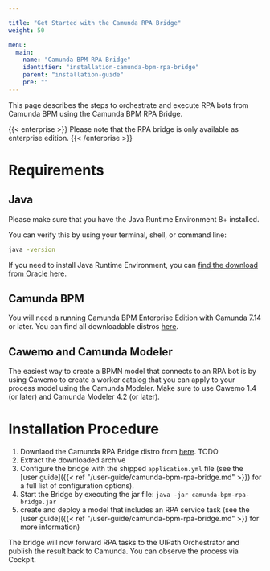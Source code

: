 ```yaml
---

title: "Get Started with the Camunda RPA Bridge"
weight: 50

menu:
  main:
    name: "Camunda BPM RPA Bridge"
    identifier: "installation-camunda-bpm-rpa-bridge"
    parent: "installation-guide"
    pre: ""
---
```


This page describes the steps to orchestrate and execute RPA bots from Camunda BPM using the Camunda BPM RPA Bridge.

{{< enterprise >}}
  Please note that the RPA bridge is only available as enterprise edition.
{{< /enterprise >}}

# Requirements

## Java
Please make sure that you have the Java Runtime Environment 8+ installed.

You can verify this by using your terminal, shell, or command line:

```sh
java -version
```
If you need to install Java Runtime Environment, you can [find the download from Oracle here](https://www.oracle.com/java/technologies/javase-downloads.html).

## Camunda BPM
You will need a running Camunda BPM Enterprise Edition with Camunda 7.14 or later. You can find all downloadable distros [here](https://downloads.camunda.cloud/enterprise-release/camunda-bpm/).

## Cawemo and Camunda Modeler
The easiest way to create a BPMN model that connects to an RPA bot is by using Cawemo to create a worker catalog that you can apply to your process model using the Camunda Modeler. Make sure to use Cawemo 1.4 (or later) and Camunda Modeler 4.2 (or later).

# Installation Procedure
1. Downlaod the Camunda RPA Bridge distro from [here](). TODO
1. Extract the downloaded archive
1. Configure the bridge with the shipped `application.yml` file (see the [user guide]({{< ref "/user-guide/camunda-bpm-rpa-bridge.md" >}}) for a full list of configuration options).
1. Start the Bridge by executing the jar file: `java -jar camunda-bpm-rpa-bridge.jar`
1. create and deploy a model that includes an RPA service task (see the [user guide]({{< ref "/user-guide/camunda-bpm-rpa-bridge.md" >}} for more information)

The bridge will now forward RPA tasks to the UIPath Orchestrator and publish the result back to Camunda. You can observe the process via Cockpit.